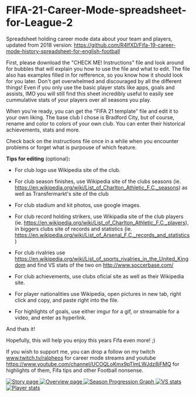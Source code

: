 # FIFA-21-Career-Mode-spreadsheet-for-League-2

Spreadsheet holding career mode data about your team and players, updated from 2018 version: https://github.com/R4lfXD/Fifa-19-career-mode-history-spreadsheet-for-english-football

First, please download the "CHECK ME! Instructions" file and look around for bubbles that will explain you how to use the file and what to edit. The file also has examples
filled in for refference, so you know how it should look for you later.
Don't get overwhelmed and discouraged by all the different things! Even if you only use the basic player stats like apps, goals and assists, IMO you will still find this sheet
incredibly useful to easily see cummulative stats of your players over all seasons you play.

When you're ready, you can get the "FIFA 21 template" file and edit it to your own liking.
The base club I chose is Bradford City, but of course, rename and color to colors of your own club. You can enter their historical achievements, stats and more.

Check back on the instructions file once in a while when you encounter problems or forget what is purpouse of which feature.

**Tips for editing** (optional)**:**  
- For club logo use Wikipedia site of the club.

- For club season finishes, use Wikipedia site of the clubs seasons (ie. https://en.wikipedia.org/wiki/List_of_Charlton_Athletic_F.C._seasons) as well as Transfermarkt's site of the club

- For club stadium and kit photos, use google images.

- For club record holding strikers, use Wikipadia site of the club players (ie. https://en.wikipedia.org/wiki/List_of_Charlton_Athletic_F.C._players), in biggers clubs site of records and statistics (ie. https://en.wikipedia.org/wiki/List_of_Arsenal_F.C._records_and_statistics)

- For club rivalries use https://en.wikipedia.org/wiki/List_of_sports_rivalries_in_the_United_Kingdom and find VS stats of the two on http://www.soccerbase.com/

- For club achievements, use clubs oficial site as well as their Wikipedia site.

- For player nationalities use Wikipedia, open pictures in new tab, right click and copy, and paste right into the file.

- For highlights of goals, use either imgur for a gif, or streamable for a video, and enter as hyperlink.


And thats it!

Hopefully, this will help you enjoy this years Fifa even more! ;)

If you wish to support me, you can drop a follow on my twitch www.twitch.tv/ralpheos for career mode streams and youtube https://www.youtube.com/channel/UCOQLoKmx9pTlmLWJdz8iFMQ
for highlights of them, Fifa tips and other Football nonsense.

<a href="https://i.imgur.com/HpPwxz6.png" target="_blank">
<img src="https://i.imgur.com/HpPwxz6.png" alt="Story page">
</a>
<a href="https://i.imgur.com/XyAI99s.png" target="_blank">
<img src="https://i.imgur.com/XyAI99s.png" alt="Overview page">
</a>
<a href="https://i.imgur.com/A32qKf3.png" target="_blank">
<img src="https://i.imgur.com/A32qKf3.png" alt="Season Progression Graph">
</a>
<a href="https://i.imgur.com/nbLyygo.png" target="_blank">
<img src="https://i.imgur.com/nbLyygo.png" alt="VS stats">
</a>
<a href="https://i.imgur.com/g99b9R5.png" target="_blank">
<img src="https://i.imgur.com/g99b9R5.png" alt="Player stats">
</a>
